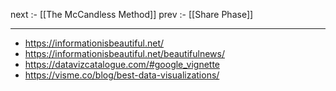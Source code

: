 
next :- [[The McCandless Method]]
prev :- [[Share Phase]]

----
- https://informationisbeautiful.net/
- https://informationisbeautiful.net/beautifulnews/
- https://datavizcatalogue.com/#google_vignette
- https://visme.co/blog/best-data-visualizations/
